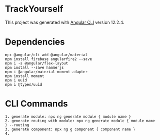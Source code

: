 # TrackYourself

This project was generated with [Angular CLI](https://github.com/angular/angular-cli) version 12.2.4.

# Dependencies
    npx @angular/cli add @angular/material
    npm install firebase angularfire2 --save
    npm i -s @angular/flex-layout
    npm install --save hammerjs
    npm i @angular/material-moment-adapter
    npm install moment
    npm i uuid
    npm i @types/uuid

    
# CLI Commands
    1. generate module: npx ng generate module { module name }
    2. generate routing with module: npx ng generate module { module name } --routing
    3. generate component: npx ng g component { component name }
    4. 